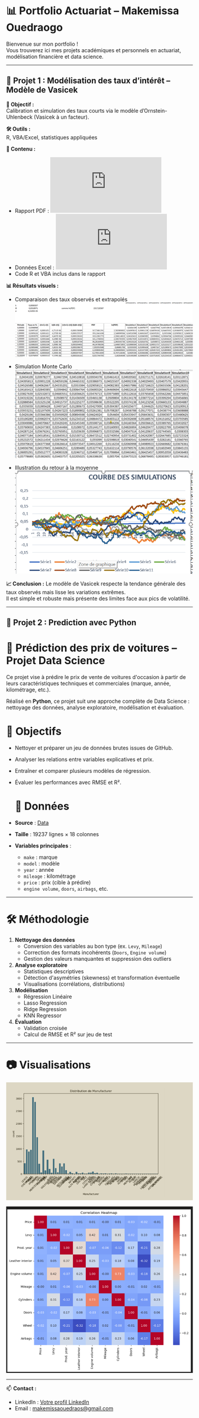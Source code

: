 
# 📊 Portfolio Actuariat – Makemissa Ouedraogo

Bienvenue sur mon portfolio !  
Vous trouverez ici mes projets académiques et personnels en actuariat, modélisation financière et data science.

---

## 📌 Projet 1 : Modélisation des taux d’intérêt – Modèle de Vasicek

**🎯 Objectif :**  
Calibration et simulation des taux courts via le modèle d’Ornstein-Uhlenbeck (Vasicek à un facteur).  

**🛠 Outils :**  
R, VBA/Excel, statistiques appliquées

**📂 Contenu :**
- Rapport PDF : ![`projet_modèle_de_Vasicek_massvie_perso.pdf`](https://github.com/Makemissa/Portfolio-Actuariat/blob/main/projet_mod%C3%A8le_de_Vasicek_massvie%20perso.pdf)
- Données Excel : ![`Nouvelle_courbe_650_periodes123.xlsm`](https://github.com/Makemissa/Portfolio-Actuariat/blob/main/Nouvelle%20courbe%20650%20pA%CC%83%C2%A9riodes123.xlsm)
- Code R et VBA inclus dans le rapport

**📊 Résultats visuels :**
- Comparaison des taux observés et extrapolés  
  ![Taux observés vs extrapolés](https://github.com/Makemissa/Portfolio-Actuariat/blob/main/Taux%20vs%20Simulation.png)

- Simulation Monte Carlo  
  ![Simulation Monte Carlo](https://github.com/Makemissa/Portfolio-Actuariat/blob/main/Simulation%20Monte%20Carlo.png)

- Illustration du retour à la moyenne  
  ![Retour à la moyenne](https://github.com/Makemissa/Portfolio-Actuariat/blob/main/Courbe%20Simulation.png)

**📈 Conclusion :**
Le modèle de Vasicek respecte la tendance générale des taux observés mais lisse les variations extrêmes.  
Il est simple et robuste mais présente des limites face aux pics de volatilité.

---

## 📌 Projet 2 : Prediction avec Python

   # 🚗 Prédiction des prix de voitures – Projet Data Science 

Ce projet vise à prédire le prix de vente de voitures d'occasion à partir de leurs caractéristiques techniques et commerciales (marque, année, kilométrage, etc.).

Réalisé en **Python**, ce projet suit une approche complète de Data Science : nettoyage des données, analyse exploratoire, modélisation et évaluation.

  # 🎯 Objectifs
- Nettoyer et préparer un jeu de données brutes issues de GitHub.
- Analyser les relations entre variables explicatives et prix.
- Entraîner et comparer plusieurs modèles de régression.
- Évaluer les performances avec RMSE et R².

  # 📂 Données
- **Source** : [Data](https://github.com/Makemissa/Portfolio-Actuariat/blob/main/car_price_prediction.csv)
- **Taille** : 19237 lignes × 18 colonnes
- **Variables principales** :
  - `make` : marque
  - `model` : modèle
  - `year` : année
  - `mileage` : kilométrage
  - `price` : prix (cible à prédire)
  - `engine volume`, `doors`, `airbags`, etc.

---

  # 🛠 Méthodologie
1. **Nettoyage des données**
   - Conversion des variables au bon type (ex. `Levy`, `Mileage`)
   - Correction des formats incohérents (`Doors`, `Engine volume`)
   - Gestion des valeurs manquantes et suppression des outliers
2. **Analyse exploratoire**
   - Statistiques descriptives
   - Détection d'asymétries (skewness) et transformation éventuelle
   - Visualisations (corrélations, distributions)
3. **Modélisation**
   - Régression Linéaire
   - Lasso Regression
   - Ridge Regression
   - KNN Regressor
4. **Évaluation**
   - Validation croisée
   - Calcul de RMSE et R² sur jeu de test

---

  # 📷 Visualisations

  ![Importance des variables](https://github.com/Makemissa/Portfolio-Actuariat/blob/main/Screenshot%202025-07-08%20182955.png)
  
  ![Importance des variables](https://github.com/Makemissa/Portfolio-Actuariat/blob/main/Screenshot%202025-07-09%20112608.png)

---



📫 **Contact :**
- LinkedIn : [Votre profil LinkedIn](https://linkedin.com)
- Email : makemissaouedraos@gmail.com
